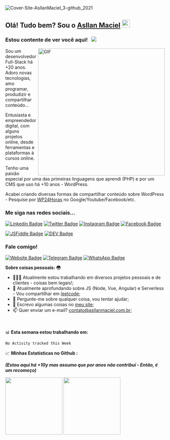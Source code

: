 ![Cover-Site-AsllanMaciel_3-github_2021](https://user-images.githubusercontent.com/397983/129118225-572ae579-2623-4318-9b38-cf0e946264e0.png)

## Olá! Tudo bem? Sou o <a href="https://asllanmaciel.com.br" target="_blank">Asllan Maciel</a> <img src="https://media.giphy.com/media/hvRJCLFzcasrR4ia7z/giphy.gif" width="25px">

### Estou contente de ver você aqui! &nbsp; ![](https://visitor-badge.glitch.me/badge?page_id=asllanmaciel.asllanmaciel)

<img align="right" alt="GIF" src="https://user-images.githubusercontent.com/397983/129120889-057b0a08-2d81-4bc7-813d-7dd710c886d8.gif?raw=true" width="400" height="400" />

Sou um desenvolvedor Full-Stack há +20 anos. Adoro novas tecnologias, amo programar, produdizir e compartilhar conteúdo... 

Entusiasta e empreendedor digital, com alguns projetos online, desde ferramentas e plataformas à cursos online.

Tenho uma paixão especial por uma das primeiras linguagens que aprendi (PHP) e por um CMS que uso há +10 anos - WordPress.

Acabei criando diversas formas de compartilhar conteúdo sobre WordPress - Pesquise por [WP24Horas](https://wp24horas.com.br) no Google/Youtube/Facebook/etc.

### Me siga nas redes sociais...

[![Linkedin Badge](https://img.shields.io/badge/-LinkedIn-0e76a8?style=flat-square&logo=Linkedin&logoColor=white)](https://www.linkedin.com/in/asllanmaciel/)
[![Twitter Badge](https://img.shields.io/badge/-Twitter-00acee?style=flat-square&logo=Twitter&logoColor=white)](http://twitter.com/asllanmaciel)
[![Instagram Badge](https://img.shields.io/badge/-Instagram-e4405f?style=flat-square&logo=Instagram&logoColor=white)](https://www.instagram.com/asllan.maciel/)
[![Facebook Badge](https://img.shields.io/badge/-Facebook-1877f2?style=flat-square&logo=Facebook&logoColor=white)](https://www.facebook.com/asllan.maciel)

[![JSFiddle Badge](https://img.shields.io/badge/-JSFiddle-2E71FF?style=flat-square&logo=JSFiddle&logoColor=white)](https://www.facebook.com/asllan.maciel)
[![DEV Badge](https://img.shields.io/badge/-DEV-222222?style=flat-square&logo=DEV.to&logoColor=white)](https://www.facebook.com/asllan.maciel)


### Fale comigo!

[![Website Badge](https://img.shields.io/badge/Website-3b5998?style=flat-square&logo=google-chrome&logoColor=white)](https://asllanmaciel.com.br/)
[![Telegram Badge](https://img.shields.io/badge/-Telegram-0088cc?style=flat-square&logo=Telegram&logoColor=white)](https://t.me/asllanmaciel)
[![WhatsApp Badge](https://img.shields.io/badge/-Whatsapp-00af9c?style=flat-square&logo=WhatsApp&logoColor=white)](https://wa.me/+5521998367363)


**Sobre coisas pessoais: :flushed:**

- 👨🏻‍💻 Atualmente estou trabalhando em diversos projetos pessoais e de clientes - coisas bem legais!;
- 🚀 Atualmente aprofundando sobre JS (Node, Vue, Angular) e Serverless - Vou compartilhar em [leetcode](https://leetcode.com/asllanmaciel/);
- 💬 Pergunte-me sobre qualquer coisa, vou tentar ajudar;
- 📝 Escrevo algumas coisas no [meu site](https://asllanmaciel.com.br);
- 📫 Quer enviar um e-mail? contato@asllanmaciel.com.br;

</br>

📊 **Esta semana estou trabalhando em:**
<!--START_SECTION:waka-->
```text
No Activity tracked this Week
```
<!--END_SECTION:waka-->


📈 **Minhas Estatísticas no Github :**

___(Estou aqui há +10y mas assumo que por anos não contribuí - Então, é um recomeço)___

<p>
  <img height="180em" src="https://github-readme-stats.vercel.app/api?username=asllanmaciel&show_icons=true&hide_border=true&&count_private=true&include_all_commits=true" />
  <img height="180em" src="https://github-readme-stats.vercel.app/api/top-langs/?username=asllanmaciel&exclude_repo=KNN-Image-Classification&show_icons=true&hide_border=true&layout=compact&langs_count=8"/>
</p>
